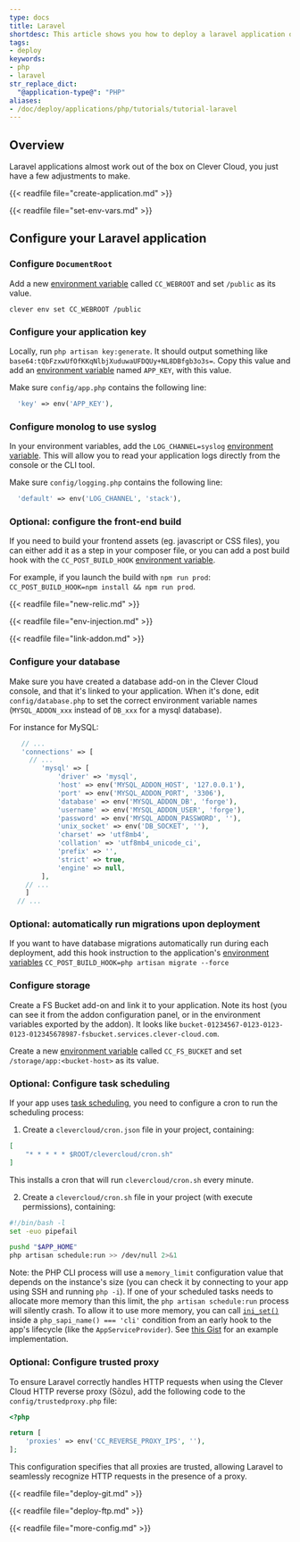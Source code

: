 ```yaml
---
type: docs
title: Laravel
shortdesc: This article shows you how to deploy a laravel application on Clever Cloud.
tags:
- deploy
keywords:
- php
- laravel
str_replace_dict:
  "@application-type@": "PHP"
aliases:
- /doc/deploy/applications/php/tutorials/tutorial-laravel
---
```


## Overview

Laravel applications almost work out of the box on Clever Cloud, you just have a few adjustments to make.

{{< readfile file="create-application.md" >}}

{{< readfile file="set-env-vars.md" >}}

## Configure your Laravel application
### Configure `DocumentRoot`

Add a new [environment variable](#setting-up-environment-variables-on-clever-cloud) called `CC_WEBROOT` and set `/public` as its value.

```
clever env set CC_WEBROOT /public 
```

### Configure your application key

Locally, run `php artisan key:generate`. It should output something like `base64:tQbFzxwUfOfKKqNlbjXuduwaUFDQUy+NL8DBfgb3o3s=`. Copy this value and add an [environment variable](#setting-up-environment-variables-on-clever-cloud) named `APP_KEY`, with this value.

Make sure `config/app.php` contains the following line:

```php
  'key' => env('APP_KEY'),
```

### Configure monolog to use syslog

In your environment variables, add the `LOG_CHANNEL=syslog` [environment variable](#setting-up-environment-variables-on-clever-cloud). This will allow you to read your application logs directly from the console or the CLI tool.

Make sure `config/logging.php` contains the following line:

```php
  'default' => env('LOG_CHANNEL', 'stack'),
```

### Optional: configure the front-end build

If you need to build your frontend assets (eg. javascript or CSS files), you can either add it as a step in your composer file, or you can add a post build hook with the `CC_POST_BUILD_HOOK` [environment variable](#setting-up-environment-variables-on-clever-cloud).

For example, if you launch the build with `npm run prod`: `CC_POST_BUILD_HOOK=npm install && npm run prod`.

{{< readfile file="new-relic.md" >}}

{{< readfile file="env-injection.md" >}}

{{< readfile file="link-addon.md" >}}

### Configure your database

Make sure you have created a database add-on in the Clever Cloud console, and that it's linked to your application. When it's done, edit `config/database.php` to set the correct environment variable names (`MYSQL_ADDON_xxx` instead of `DB_xxx` for a mysql database).

For instance for MySQL:

```php
   // ...
   'connections' => [
     // ...
        'mysql' => [
            'driver' => 'mysql',
            'host' => env('MYSQL_ADDON_HOST', '127.0.0.1'),
            'port' => env('MYSQL_ADDON_PORT', '3306'),
            'database' => env('MYSQL_ADDON_DB', 'forge'),
            'username' => env('MYSQL_ADDON_USER', 'forge'),
            'password' => env('MYSQL_ADDON_PASSWORD', ''),
            'unix_socket' => env('DB_SOCKET', ''),
            'charset' => 'utf8mb4',
            'collation' => 'utf8mb4_unicode_ci',
            'prefix' => '',
            'strict' => true,
            'engine' => null,
        ],
    // ...
    ]
  // ...
```

### Optional: automatically run migrations upon deployment

If you want to have database migrations automatically run during each deployment, add this hook instruction to the application's [environment variables](#setting-up-environment-variables-on-clever-cloud) `CC_POST_BUILD_HOOK=php artisan migrate --force`

### Configure storage

Create a FS Bucket add-on and link it to your application. Note its host (you can see it from the addon configuration panel, or in the environment variables exported by the addon). It looks like `bucket-01234567-0123-0123-0123-012345678987-fsbucket.services.clever-cloud.com`.

Create a new [environment variable](#setting-up-environment-variables-on-clever-cloud) called `CC_FS_BUCKET` and set `/storage/app:<bucket-host>` as its value.

### Optional: Configure task scheduling

If your app uses [task scheduling](https://laravel.com/docs/scheduling), you need to configure a cron to run the scheduling process:

1. Create a `clevercloud/cron.json` file in your project, containing:

```json
[
    "* * * * * $ROOT/clevercloud/cron.sh"
]
```

This installs a cron that will run `clevercloud/cron.sh` every minute.

2. Create a `clevercloud/cron.sh` file in your project (with execute permissions), containing:

```bash
#!/bin/bash -l
set -euo pipefail

pushd "$APP_HOME"
php artisan schedule:run >> /dev/null 2>&1
```

Note: the PHP CLI process will use a `memory_limit` configuration value that depends on the instance's size (you can check it by connecting to your app using SSH and running `php -i`).
If one of your scheduled tasks needs to allocate more memory than this limit, the `php artisan schedule:run` process will silently crash.
To allow it to use more memory, you can call [`ini_set()`](https://www.php.net/manual/en/function.ini-set) inside a `php_sapi_name() === 'cli'` condition from an early hook to the app's lifecycle (like the `AppServiceProvider`).
See [this Gist](https://gist.github.com/dsferruzza/e57dd3db957efe7a649325868f0024a4) for an example implementation.

### Optional: Configure trusted proxy

To ensure Laravel correctly handles HTTP requests when using the Clever Cloud HTTP reverse proxy (Sōzu), add the following code to the `config/trustedproxy.php` file:

```php
<?php

return [
    'proxies' => env('CC_REVERSE_PROXY_IPS', ''),
];

```

This configuration specifies that all proxies are trusted, allowing Laravel to seamlessly recognize HTTP requests in the presence of a proxy.

{{< readfile file="deploy-git.md" >}}

{{< readfile file="deploy-ftp.md" >}}

{{< readfile file="more-config.md" >}}

